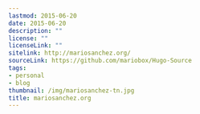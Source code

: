 ```yaml
---
lastmod: 2015-06-20
date: 2015-06-20
description: ""
license: ""
licenseLink: ""
sitelink: http://mariosanchez.org/
sourceLink: https://github.com/mariobox/Hugo-Source
tags:
- personal
- blog
thumbnail: /img/mariosanchez-tn.jpg
title: mariosanchez.org
---
```

